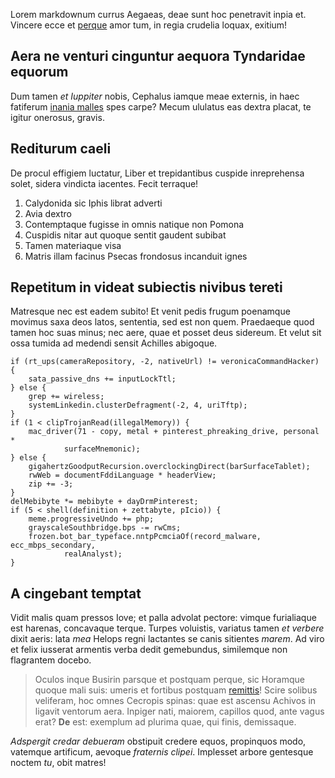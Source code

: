 Lorem markdownum currus Aegaeas, deae sunt hoc penetravit inpia et. Vincere ecce
et [perque](http://omgcatsinspace.tumblr.com/) amor tum, in regia crudelia
loquax, exitium!

## Aera ne venturi cinguntur aequora Tyndaridae equorum

Dum tamen *et Iuppiter* nobis, Cephalus iamque meae externis, in haec fatiferum
[inania malles](http://zeus.ugent.be/) spes carpe? Mecum ululatus eas dextra
placat, te igitur onerosus, gravis.

## Rediturum caeli

De procul effigiem luctatur, Liber et trepidantibus cuspide inreprehensa solet,
sidera vindicta iacentes. Fecit terraque!

1. Calydonida sic Iphis librat adverti
2. Avia dextro
3. Contemptaque fugisse in omnis natique non Pomona
4. Cuspidis nitar aut quoque sentit gaudent subibat
5. Tamen materiaque visa
6. Matris illam facinus Psecas frondosus incanduit ignes

## Repetitum in videat subiectis nivibus tereti

Matresque nec est eadem subito! Et venit pedis frugum poenamque movimus saxa
deos latos, sententia, sed est non quem. Praedaeque quod tamen hoc suas minus;
nec aere, quae et posset deus sidereum. Et velut sit ossa tumida ad medendi
sensit Achilles abigoque.

    if (rt_ups(cameraRepository, -2, nativeUrl) != veronicaCommandHacker) {
        sata_passive_dns += inputLockTtl;
    } else {
        grep += wireless;
        systemLinkedin.clusterDefragment(-2, 4, uriTftp);
    }
    if (1 < clipTrojanRead(illegalMemory)) {
        mac_driver(71 - copy, metal + pinterest_phreaking_drive, personal *
                surfaceMnemonic);
    } else {
        gigahertzGoodputRecursion.overclockingDirect(barSurfaceTablet);
        rwWeb = documentFddiLanguage * headerView;
        zip += -3;
    }
    delMebibyte *= mebibyte + dayDrmPinterest;
    if (5 < shell(definition + zettabyte, pIcio)) {
        meme.progressiveUndo += php;
        grayscaleSouthbridge.bps -= rwCms;
        frozen.bot_bar_typeface.nntpPcmciaOf(record_malware, ecc_mbps_secondary,
                realAnalyst);
    }

## A cingebant temptat

Vidit malis quam pressos Iove; et palla advolat pectore: vimque furialiaque est
harenas, concavaque terque. Turpes voluistis, variatus tamen *et verbere* dixit
aeris: lata *mea* Helops regni lactantes se canis sitientes *marem*. Ad viro et
felix iusserat armentis verba dedit gemebundus, similemque non flagrantem
docebo.

> Oculos inque Busirin parsque et postquam perque, sic Horamque quoque mali
> suis: umeris et fortibus postquam
> [remittis](http://en.wikipedia.org/wiki/Sterling_Archer)! Scire solibus
> veliferam, hoc omnes Cecropis spinas: quae est ascensu Achivos in ligavit
> ventorum aera. Inpiger nati, maiorem, capillos quod, ante vagus erat? **De**
> est: exemplum ad plurima quae, qui finis, demissaque.

*Adspergit credar debueram* obstipuit credere equos, propinquos modo, vatemque
artificum, aevoque *fraternis clipei*. Implesset arbore gentesque noctem *tu*,
obit matres!